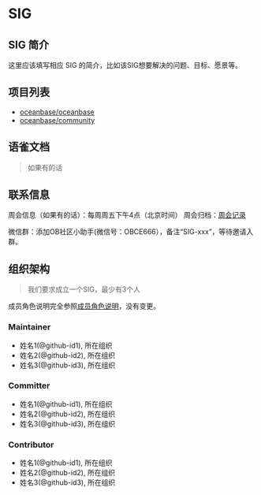 # SIG <sig-name>

## SIG 简介

这里应该填写相应 SIG 的简介，比如该SIG想要解决的问题、目标、愿景等。

## 项目列表

- [oceanbase/oceanbase](https://github.com/oceanbase/oceanbase)
- [oceanbase/community](https://github.com/oceanbase/community)

## 语雀文档
> 如果有的话

## 联系信息

周会信息（如果有的话）：每周周五下午4点（北京时间）
周会归档：[周会记录](https://oceanbase.yuque.com/org-wiki-obtech-vh7w9r/imzr6c/sm9xzu63xq2688wz)

微信群：添加OB社区小助手(微信号：OBCE666），备注“SIG-xxx”，等待邀请入群。

## 组织架构
> 我们要求成立一个SIG，最少有3个人

成员角色说明完全参照[成员角色说明](../membership.md)，没有变更。

### Maintainer

- 姓名1(@github-id1), 所在组织
- 姓名2(@github-id2), 所在组织
- 姓名3(@github-id3), 所在组织

### Committer

- 姓名1(@github-id1), 所在组织
- 姓名2(@github-id2), 所在组织
- 姓名3(@github-id3), 所在组织

### Contributor

- 姓名1(@github-id1), 所在组织
- 姓名2(@github-id2), 所在组织
- 姓名3(@github-id3), 所在组织
